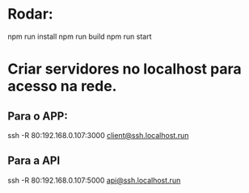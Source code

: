 
# Rodar:
npm run install
npm run build
npm run start

# Criar servidores no localhost para acesso na rede.

## Para o APP:
ssh -R 80:192.168.0.107:3000 client@ssh.localhost.run

## Para a API
ssh -R 80:192.168.0.107:5000 api@ssh.localhost.run
